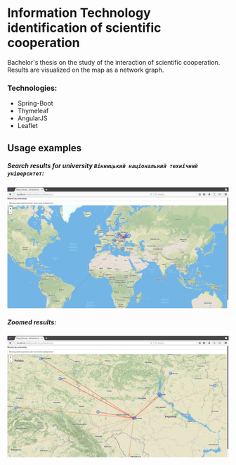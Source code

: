 # Information Technology identification of scientific cooperation
Bachelor's thesis on the study of the interaction of scientific cooperation. 
Results are visualized on the map as a network graph.

### Technologies:
* Spring-Boot 
* Thymeleaf 
* AngularJS 
* Leaflet

## Usage examples
##### Search results for university `Вінницький національний технічний університет`:
![Searching results](doc/resources/ex1.png?raw=true)

##### Zoomed results:
![Zoomed results](doc/resources/ex1-zoomed.png?raw=true)
